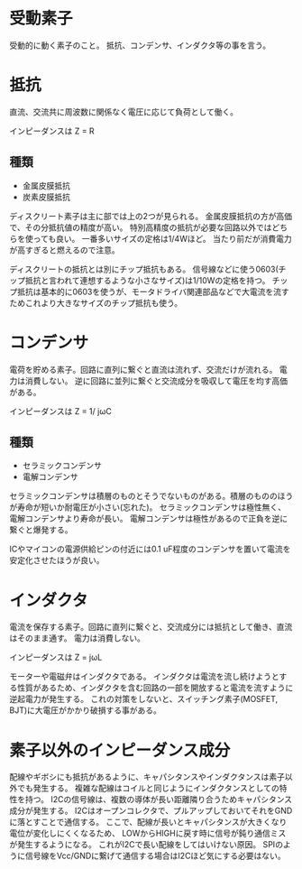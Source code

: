 # 受動素子
受動的に動く素子のこと。
抵抗、コンデンサ、インダクタ等の事を言う。

# 抵抗
直流、交流共に周波数に関係なく電圧に応じて負荷として働く。

インピーダンスは
Z = R

## 種類
 * 金属皮膜抵抗
 * 炭素皮膜抵抗

ディスクリート素子は主に部では上の2つが見られる。
金属皮膜抵抗の方が高価で、その分抵抗値の精度が高い。
特別高精度の抵抗が必要な回路以外ではどちらを使っても良い。
一番多いサイズの定格は1/4Wほど。
当たり前だが消費電力が高すぎると燃えるので注意。

ディスクリートの抵抗とは別にチップ抵抗もある。
信号線などに使う0603(チップ抵抗と言われて連想するような小さなサイズ)は1/10Wの定格を持つ。
チップ抵抗は基本的に0603を使うが、モータドライバ関連部品などで大電流を流すためこれより大きなサイズのチップ抵抗も使う。

# コンデンサ
電荷を貯める素子。回路に直列に繋ぐと直流は流れず、交流だけが流れる。
電力は消費しない。
逆に回路に並列に繋ぐと交流成分を吸収して電圧を均す高価がある。

インピーダンスは
Z = 1/ jωC

## 種類
 * セラミックコンデンサ
 * 電解コンデンサ

セラミックコンデンサは積層のものとそうでないものがある。積層のもののほうが寿命が短いか耐電圧が小さい(忘れた)。
セラミックコンデンサは極性無く、電解コンデンサより寿命が長い。
電解コンデンサは極性があるので正負を逆に繋ぐと爆発する。

ICやマイコンの電源供給ピンの付近には0.1 uF程度のコンデンサを置いて電流を安定化させたほうが良い。

# インダクタ
電流を保存する素子。回路に直列に繋ぐと、交流成分には抵抗として働き、直流はそのまま通す。
電力は消費しない。

インピーダンスは
Z = jωL

モーターや電磁弁はインダクタである。
インダクタは電流を流し続けようとする性質があるため、インダクタを含む回路の一部を開放すると電流を流すように逆起電力が発生する。
これの対策をしないと、スイッチング素子(MOSFET, BJT)に大電圧がかかり破損する事がある。

# 素子以外のインピーダンス成分
配線やギボシにも抵抗があるように、キャパシタンスやインダクタンスは素子以外でも発生する。
複雑な配線はコイルと同じようにインダクタンスとしての特性を持つ。
I2Cの信号線は、複数の導体が長い距離隣り合うためキャパシタンス成分が発生する。
I2Cはオープンコレクタで、プルアップしておいてそれをGNDに落とすことで通信する。
ここで、配線が長いとキャパシタンスが大きくなり電位が変化しにくくなるため、
LOWからHIGHに戻す時に信号が鈍り通信ミスが発生するようになる。
これがI2Cで長い配線をしてはいけない原因。
SPIのように信号線をVcc/GNDに繋げて通信する場合はI2Cほど気にする必要はない。
